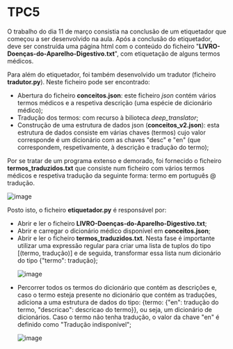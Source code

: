 # TPC5

O trabalho do dia 11 de março consistia na conclusão de um etiquetador que começou a ser desenvolvido na aula. Após a conclusão do etiquetador, deve ser construída uma página html com o conteúdo do ficheiro "<strong>LIVRO-Doenças-do-Aparelho-Digestivo.txt</strong>", com etiquetação de alguns termos médicos.

Para além do etiquetador, foi também desenvolvido um tradutor (ficheiro <strong>tradutor.py</strong>). Neste ficheiro pode ser encontrado:
<ul>
<li>Abertura do ficheiro <strong>conceitos.json</strong>: este ficheiro <i>json</i> contém vários termos médicos e a respetiva descrição (uma espécie de dicionário médico);</li>
<li>Tradução dos termos: com recurso à bilioteca <i>deep_translator</i>;</li>
<li>Construção de uma estrutura de dados json (<strong>conceitos_v2.json</strong>): esta estrutura de dados consiste em várias chaves (termos) cujo valor corresponde é um dicionário com as chaves "desc" e "en" (que correspondem, respetivamente, à descrição e tradução do termo);</li>
</ul>

Por se tratar de um programa extenso e demorado, foi fornecido o ficheiro <strong>termos_traduzidos.txt</strong> que consiste num ficheiro com vários termos médicos e respetiva tradução da seguinte forma: termo em português @ tradução. 

![image](https://github.com/monicaccmartins/pln-2324/assets/91961697/9bdf731c-c1ed-4d13-a96c-9550a8b0ae00)

Posto isto, o ficheiro <strong>etiquetador.py</strong> é responsável por:
<ul>
<li>Abrir e ler o ficheiro <strong>LIVRO-Doenças-do-Aparelho-Digestivo.txt</strong>;</li>
<li>Abrir e carregar o dicionário médico disponível em <strong>conceitos.json</strong>;</li>
<li>Abrir e ler o ficheiro <strong>termos_traduzidos.txt</strong>. Nesta fase é importante utilizar uma expressão regular para criar uma lista de tuplos do tipo [(termo, tradução)] e de seguida, transformar essa lista num dicionário do tipo {"termo": tradução};</li>

![image](https://github.com/monicaccmartins/pln-2324/assets/91961697/74d9539a-8b79-4968-827f-12acabdce636)

<li>Percorrer todos os termos do dicionário que contém as descrições e, caso o termo esteja presente no dicionário que contém as traduções, adiciona a uma estrutura de dados do tipo: {termo: {"en": tradução do termo, "descricao": descricao do termo}}, ou seja, um dicionário de dicionários. Caso o termo não tenha tradução, o valor da chave "en" é definido como "Tradução indisponível";</li>

![image](https://github.com/monicaccmartins/pln-2324/assets/91961697/87ee789d-8921-44a4-bf6f-1539ee2902c9)


</ul>
